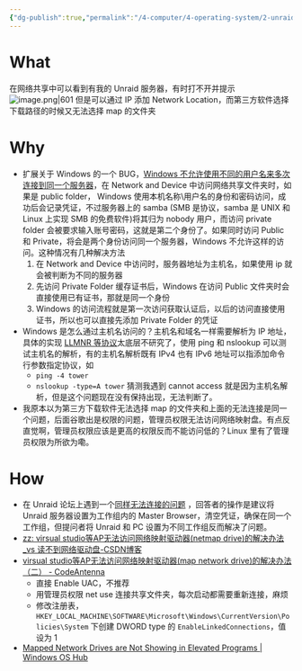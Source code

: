 ```yaml
---
{"dg-publish":true,"permalink":"/4-computer/4-operating-system/2-unraid/8-windows-vm-network-file-share/","tags":["Issue","Windows"]}
---
```


# What
在网络共享中可以看到有我的 Unraid 服务器，有时打不开并提示 ![image.png|601](https://lsky.lzism.top:8167/i/2023/12/27/202312271256506.webp)
但是可以通过 IP 添加 Network Location，而第三方软件选择下载路径的时候又无法选择 map 的文件夹
# Why
- 扩展关于 Windows 的一个 BUG，[Windows 不允许使用不同的用户名来多次连接到同一个服务器](https://post.smzdm.com/p/a7dmllm9/)，在 Network and Device 中访问网络共享文件夹时，如果是 public folder， Windows 使用本机名称\\用户名的身份和密码访问，成功后会记录凭证，不过服务器上的 samba (SMB 是协议，samba 是 UNIX 和 Linux 上实现 SMB 的免费软件)将其归为 nobody 用户，而访问 private folder 会被要求输入账号密码，这就是第二个身份了。如果同时访问 Public 和 Private，将会是两个身份访问同一个服务器，Windows 不允许这样的访问。这种情况有几种解决方法
	1. 在 Network and Device 中访问时，服务器地址为主机名，如果使用 ip 就会被判断为不同的服务器
	2. 先访问 Private Folder 缓存证书后，Windows 在访问 Public 文件夹时会直接使用已有证书，那就是同一个身份
	3. Windows 的访问流程就是第一次访问获取认证后，以后的访问直接使用证书，所以也可以直接先添加 Private Folder 的凭证
- Windows 是怎么通过主机名访问的？主机名和域名一样需要解析为 IP 地址，具体的实现 [LLMNR 等协议](https://www.cnblogs.com/real-bert/p/15852377.html)太底层不研究了，使用 ping 和 nslookup 可以测试主机名的解析，有的主机名解析既有 IPv4 也有 IPv6 地址可以指添加命令行参数指定协议，如
	- `ping -4 tower`
	- `nslookup -type=A tower`
	猜测我遇到 cannot access 就是因为主机名解析，但是这个问题现在没有保持出现，无法判断了。
- 我原本以为第三方下载软件无法选择 map 的文件夹和上面的无法连接是同一个问题，后面谷歌出是权限的问题，管理员权限无法访问网络映射盘。有点反直觉啊，管理员权限应该是更高的权限反而不能访问低的？Linux 里有了管理员权限为所欲为嘞。
# How
- 在 Unraid 论坛上遇到一个[同样无法连接的问题](https://forums.unraid.net/topic/50911-smb-problem-cant-access-hostname-0x80070035/) ，回答者的操作是建议将 Unraid 服务器设置为工作组内的 Master Browser，清空凭证，确保在同一个工作组，但提问者将 Unraid 和 PC 设置为不同工作组反而解决了问题。
- [zz: virsual studio等AP无法访问网络映射驱动器(netmap drive)的解决办法\_vs 读不到网络驱动盘-CSDN博客](https://blog.csdn.net/jtujtujtu/article/details/51122303)
- [virsual studio等AP无法访问网络映射驱动器(map network drive)的解决办法（二） - CodeAntenna](https://codeantenna.com/a/lptzKdQLWr)
	- 直接 Enable UAC，不推荐
	- 用管理员权限 net use 连接共享文件夹，每次启动都需要重新连接，麻烦
	- 修改注册表，`HKEY_LOCAL_MACHINE\SOFTWARE\Microsoft\Windows\CurrentVersion\Policies\System` 下创建 DWORD type 的 `EnableLinkedConnections`，值设为 1
- [Mapped Network Drives are Not Showing in Elevated Programs | Windows OS Hub](https://woshub.com/how-to-access-mapped-network-drives-from-the-elevated-apps/)